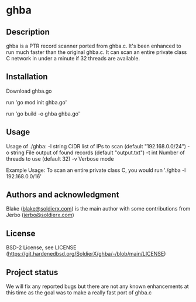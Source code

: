 # ghba

## Description

ghba is a PTR record scanner ported from ghba.c.  It's been enhanced to run much faster than the original ghba.c.  It can scan an entire private class C network in under a minute if 32 threads are available. 

## Installation

Download ghba.go

run 'go mod init ghba.go'

run 'go build -o ghba ghba.go'

## Usage

Usage of ./ghba:
  -l string
    	CIDR list of IPs to scan (default "192.168.0.0/24")
  -o string
    	File output of found records (default "output.txt")
  -t int
    	Number of threads to use (default 32)
  -v	Verbose mode

Example Usage:
To scan an entire private class C, you would run './ghba -l 192.168.0.0/16'

## Authors and acknowledgment

Blake (blake@soldierx.com) is the main author with some contributions from Jerbo (jerbo@soldierx.com)

## License

BSD-2 License, see LICENSE (https://git.hardenedbsd.org/SoldierX/ghba/-/blob/main/LICENSE)

## Project status

We will fix any reported bugs but there are not any known enhancements at this time as the goal was to make a really fast port of ghba.c